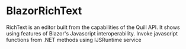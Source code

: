 # BlazorRichText
RichText is an editor built from the capabilities of the Quill API. It shows using features of Blazor's Javascript interoperability. Invoke javascript functions from .NET methods using IJSRuntime service
